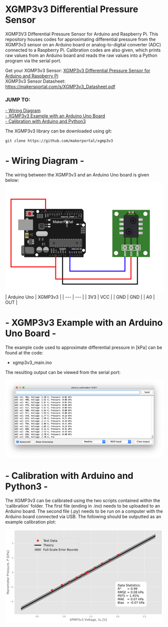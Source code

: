 # XGMP3v3 Differential Pressure Sensor
XGMP3V3 Differential Pressure Sensor for Arduino and Raspberry Pi. This repository houses codes for approximating differential pressure from the XGMP3v3 sensor on an Arduino board or analog-to-digital converter (ADC) connected to a Raspberry Pi. Calibration codes are also given, which prints raw values from an Arduino board and reads the raw values into a Python program via the serial port. 

Get your XGMP3v3 Sensor: [XGMP3v3 Differential Pressure Sensor for Arduino and Raspberry Pi](https://makersportal.com/shop/xgmp3v3-differential-pressure-sensor-for-arduino-and-raspberry-pi) <br>
XGMP3v3 Sensor Datasheet: https://makersportal.com/s/XGMP3v3_Datasheet.pdf

### JUMP TO:
<a href="#wiring">- Wiring Diagram</a><br>
<a href="#examples">- XGMP3v3 Example with an Arduino Uno Board</a><br>
<a href="#calib">- Calibration with Arduino and Python3</a><br>

The XGMP3v3 library can be downloaded using git:

    git clone https://github.com/makerportal/xgmp3v3

<a id="wiring"></a>
# - Wiring Diagram -

The wiring between the XGMP3v3 and an Arduino Uno board is given below:
![XGMP3v3 Arduino Wiring](/images/xgmp3v3_sensor_wiring.jpeg)
| Arduino Uno | XGMP3v3 |
| --- | --- |
| 3V3 | VCC |
| GND | GND | 
| A0 | OUT |

<a id="examples"></a>
# - XGMP3v3 Example with an Arduino Uno Board -

The example code used to approximate differential pressure in [kPa] can be found at the code:

- xgmp3v3_main.ino 

The resulting output can be viewed from the serial port:

![XGMP3v3 Serial Output](/images/xgmp3v3_serial_ouptut.png)

<a id="calib"></a>
# - Calibration with Arduino and Python3 -

The XGMP3v3 can be calibrated using the two scripts contained within the 'calibration' folder. The first file (ending in .ino) needs to be uploaded to an Arduino board. The second file (.py) needs to be run on a computer with the Arduino board connected via USB. The following should be outputted as an example calibration plot:

![XGMP3v3 Calibration Curve](/images/xgmp3v3_calibration_curve.png)
